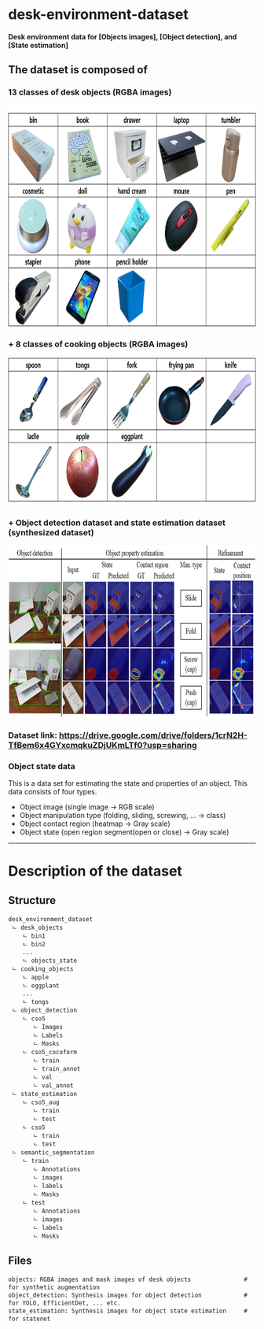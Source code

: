 # desk-environment-dataset
#### Desk environment data for __[Objects images]__, __[Object detection]__, and __[State estimation]__

## The dataset is composed of 
### 13 classes of desk objects (RGBA images)
<img src="https://github.com/moonjongsul/desk-environment-dataset/blob/main/desk_objects.png" width="800" height="450">

### + 8 classes of cooking objects (RGBA images)
<img src="https://github.com/moonjongsul/desk-environment-dataset/blob/main/cooking_objects.png" width="800" height="300">

### + Object detection dataset and state estimation dataset (synthesized dataset)
<img src="https://github.com/moonjongsul/desk-environment-dataset/blob/main/detection.png" width="800" height="350">

### Dataset link: https://drive.google.com/drive/folders/1crN2H-TfBem6x4GYxcmqkuZDjUKmLTf0?usp=sharing

### Object state data
This is a data set for estimating the state and properties of an object.
This data consists of four types.
- Object image (single image -> RGB scale)
- Object manipulation type (folding, sliding, screwing, ... -> class)
- Object contact region (heatmap -> Gray scale)
- Object state (open region segment(open or close) -> Gray scale)

* * *
# Description of the dataset
## Structure
```
desk_environment_dataset
 ㄴ desk_objects
    ㄴ bin1
    ㄴ bin2
    ...
    ㄴ objects_state
 ㄴ cooking_objects
    ㄴ apple
    ㄴ eggplant
    ...
    ㄴ tongs
 ㄴ object_detection
    ㄴ cso5
       ㄴ Images
       ㄴ Labels
       ㄴ Masks
    ㄴ cso5_cocoform
       ㄴ train
       ㄴ train_annot
       ㄴ val
       ㄴ val_annot
 ㄴ state_estimation
    ㄴ cso5_aug     
       ㄴ train
       ㄴ test
    ㄴ cso5
       ㄴ train
       ㄴ test
 ㄴ semantic_segmentation
    ㄴ train
       ㄴ Annotations
       ㄴ images
       ㄴ labels
       ㄴ Masks
    ㄴ test    
       ㄴ Annotations
       ㄴ images
       ㄴ labels
       ㄴ Masks
```

## Files
```
objects: RGBA images and mask images of desk objects               # for synthetic augmentation
object_detection: Synthesis images for object detection            # for YOLO, EfficientDet, ... etc. 
state_estimation: Synthesis images for object state estimation     # for statenet
```
